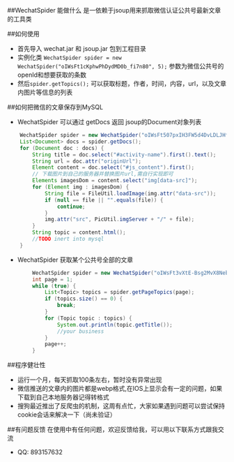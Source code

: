 ##WechatSpider 能做什么
是一依赖于jsoup用来抓取微信认证公共号最新文章的工具类

##如何使用

* 首先导入 wechat.jar 和 jsoup.jar 包到工程目录
* 实例化类 `WechatSpider spider = new WechatSpider("oIWsFt1cKphwPhDydMD0b_fi7n80", 5);` 参数为微信公共号的openId和想要获取的条数
* 然后`spider.getTopics();` 可以获取标题，作者，时间，内容，url，以及文章内图片等信息的列表

##如何把微信的文章保存到MySQL
* WechatSpider 可以通过 getDocs 返回 jsoup的Document对象列表

```java
    WechatSpider spider = new WechatSpider("oIWsFt507pxIH3FW5d4DvLDLJHfA", 5);
    List<Document> docs = spider.getDocs();
    for (Document doc : docs) {
        String title = doc.select("#activity-name").first().text();
        String url = doc.attr("originUrl");
        Element content = doc.select("#js_content").first();
        // 下载图片到自己的服务器并替换图片url,需自行实现即可
        Elements imagesDom = content.select("img[data-src]");
        for (Element img : imagesDom) {
            String file = FileUtil.loadImage(img.attr("data-src"));
            if (null == file || "".equals(file)) {
                continue;
            }
            img.attr("src", PicUtil.imgServer + "/" + file);
        }
        String topic = content.html();
        //TODO inert into mysql
    }
```

* WechatSpider 获取某个公共号全部的文章

```java
		WechatSpider spider = new WechatSpider("oIWsFt3vXtE-Bsg2MvX8Nebm-p2g");// 360手机卫士
        int page = 1;
        while (true) {
            List<Topic> topics = spider.getPageTopics(page);
            if (topics.size() == 0) {
                break;
            }
            for (Topic topic : topics) {
                System.out.println(topic.getTitle());
				//your business
            }
            page++;
        }
```

##程序健壮性
* 运行一个月，每天抓取100条左右，暂时没有异常出现
* 微信推送的文章内的图片都是webp格式,在IOS上显示会有一定的问题，如果下载到自己本地服务器记得转格式
* 搜狗最近推出了反爬虫的机制，这周有点忙，大家如果遇到问题可以尝试保持cookie会话来解决一下（尚未验证）

##有问题反馈
在使用中有任何问题，欢迎反馈给我，可以用以下联系方式跟我交流

* QQ: 893157632